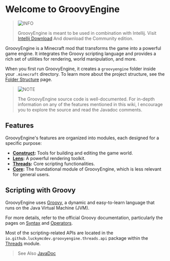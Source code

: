 # Welcome to GroovyEngine

> ![INFO](https://img.shields.io/badge/NOTE-blue?style=for-the-badge)
>
> GroovyEngine is meant to be used in combination with Intellij. Visit [Intellij Download](https://www.jetbrains.com/idea/download) And download the Community edition.


GroovyEngine is a Minecraft mod that transforms the game into a powerful game engine. It integrates the Groovy scripting language and provides a rich set of utilities for rendering, world manipulation, and more.

When you first run GroovyEngine, it creates a `groovyengine` folder inside your `.minecraft` directory. To learn more about the project structure, see the [Folder Structure](FolderStructure.md) page.

> ![NOTE](https://img.shields.io/badge/NOTE-blue?style=for-the-badge)
>
> The GroovyEngine source code is well-documented. For in-depth information on any of the features mentioned in this wiki, I encourage you to explore the source and read the Javadoc comments.

## Features

GroovyEngine's features are organized into modules, each designed for a specific purpose:

- **[Construct](modules/Construct.md):** Tools for building and editing the game world.
- **[Lens](modules/lens/Lens.md):** A powerful rendering toolkit.
- **[Threads](modules/threads/Threads.md):** Core scripting functionalities.
- **[Core](modules/Core.md):** The foundational module of GroovyEngine, which is less relevant for general users.

## Scripting with Groovy

GroovyEngine uses [Groovy](https://groovy-lang.org/), a dynamic and easy-to-learn language that runs on the Java Virtual Machine (JVM).

For more details, refer to the official Groovy documentation, particularly the pages on [Syntax](https://groovy-lang.org/syntax.html) and [Operators](https://groovy-lang.org/operators.html).

Most of the scripting-related APIs are located in the `io.github.luckymcdev.groovyengine.threads.api` package within the [Threads](modules/threads/Threads.md) module.

> See Also [JavaDoc](../html/annotated.html)